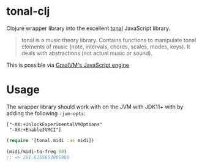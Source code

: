 # tonal-clj

Clojure wrapper library into the excellent [tonal](https://github.com/tonaljs/tonal) JavaScript library.

> tonal is a music theory library. Contains functions to manipulate tonal elements of music (note, intervals, chords, scales, modes, keys). It deals with abstractions (not actual music or sound).

This is possible via [GraalVM's JavaScript engine](https://medium.com/graalvm/graalvms-javascript-engine-on-jdk11-with-high-performance-3e79f968a819)

# Usage

The wrapper library should work with on the JVM with JDK11+ with by adding the following `:jvm-opts`:

```
["-XX:+UnlockExperimentalVMOptions"
 "-XX:+EnableJVMCI"]
```

```clojure
(require '[tonal.midi :as midi])

(midi/midi-to-freq 60)
;; => 261.6255653005986
```

